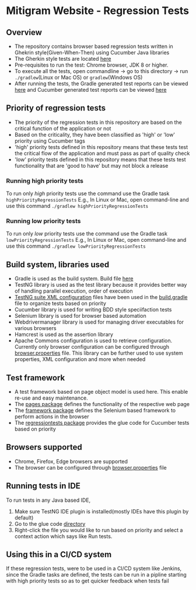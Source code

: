 # Mitigram Website - Regression Tests

## Overview
* The repository contains browser based regression tests written in Ghekrin style(Given-When-Then) using Cucumber Java libraries
* The Gherkin style tests are located [here](src/test/resources/com/mitigram/web/features)
* Pre-requisites to run the test: Chrome browser, JDK 8 or higher. 
* To execute all the tests, open commandline -> go to this directory -> run `./gradlew`(Linux or Mac OS) or `gradlew`(Windows OS)
* After running the tests, the Gradle generated test reports can be viewed [here](build/reports/tests/test/index.html) 
  and Cucumber generated test reports can be viewed [here](build/cucumber-reports)
  
## Priority of regression tests
* The priority of the regression tests in this repository are based on the critical function of the application or not
* Based on the criticality, they have been classified as 'high' or 'low' priority using Cucumber tags
* 'high' priority tests defined in this repository means that these tests test the critical flow of the application 
and must pass as part of quality check
* 'low' priority tests defined in this repository means that these tests test functionality that are 'good to have' but 
may not block a release
  
### Running high priority tests
To run only _high_ priority tests use the command use the Gradle task `highPriorityRegressionTests`
E.g., In Linux or Mac, open command-line and use this command `./gradlew highPriorityRegressionTests`

### Running low priority tests
To run only _low_ priority tests use the command use the Gradle task `lowPriorityRegressionTests`
E.g., In Linux or Mac, open command-line and use this command `./gradlew lowPriorityRegressionTests`

## Build system, libraries used
* Gradle is used as the build system. Build file [here](build.gradle)
* TestNG library is used as the test library because it provides better way of handling parallel execution, order of execution
* [TestNG suite XML configuration](src/test/resources/com/mitigram/web/testngrunners) files have been used in the [build.gradle](build.gradle)
file to organize tests based on priority
* Cucumber library is used for writing BDD style speciifaction tests
* Selenium library is used for browser based automation
* Webdrivermanager library is used for managing driver executables for various browsers
* Hamcrest is used as the assertion library
* Apache Commons configuration is used to retrieve configuration. Currently only browser configuration can be configured 
  through [browser.properties](src/test/resources/com/mitigram/web/browser.properties) file. This library can be further used
  to use system properties, XML configuration and more when needed
  
## Test framework
* A test framework based on page object model is used here. This enable re-use and easy maintenance.
* The [pages package](src/test/java/com/mitigram/web/pages) defines the functionality of the respective web page
* The [framework package](src/test/java/com/mitigram/web/framework) defines the Selenium based framework to perform actions in the browser
* The [regressiontests package](src/test/java/com/mitigram/web/regressiontests) provides the glue code for Cucumber tests based on priority

## Browsers supported
* Chrome, Firefox, Edge browsers are supported
* The browser can be configured through [browser.properties](src/test/resources/com/mitigram/web/browser.properties) file

## Running tests in IDE
To run tests in any Java based IDE,
1. Make sure TestNG IDE plugin is installed(mostly IDEs have this plugin by default)
2. Go to the glue code [directory](src/test/java/com/mitigram/web/regressiontests)
3. Right-click the file you would like to run based on priority and select a context action 
   which says like Run tests.
 
## Using this in a CI/CD system
If these regression tests, were to be used in a CI/CD system like Jenkins, since the Gradle tasks are defined,
the tests can be run in a pipline starting with high priority tests so as to get quicker feedback when tests fail